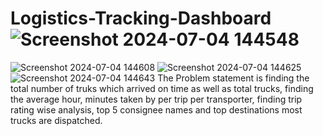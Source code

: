 # Logistics-Tracking-Dashboard![Screenshot 2024-07-04 144548](https://github.com/Max030711/Logistics-Tracking-Dashboard/assets/141894473/feeabf3a-b667-42e2-a553-df234c7e40bf)
![Screenshot 2024-07-04 144608](https://github.com/Max030711/Logistics-Tracking-Dashboard/assets/141894473/94a2f92a-7a6e-404b-9acb-92336b34f26a)
![Screenshot 2024-07-04 144625](https://github.com/Max030711/Logistics-Tracking-Dashboard/assets/141894473/453612ee-1c3c-4041-bcc3-2fc0a160760f)
![Screenshot 2024-07-04 144643](https://github.com/Max030711/Logistics-Tracking-Dashboard/assets/141894473/d552a827-c8ba-4c33-b8fc-fa317fd2434a)
The Problem statement is finding the total number of truks which arrived on time as well as total trucks, finding the average hour, minutes taken by per trip per transporter, finding trip rating wise analysis, top 5 consignee names and top destinations most trucks are dispatched.  
